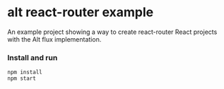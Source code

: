 alt react-router example
========================

An example project showing a way to create react-router React projects with the Alt flux implementation.

### Install and run

```
npm install
npm start
```
